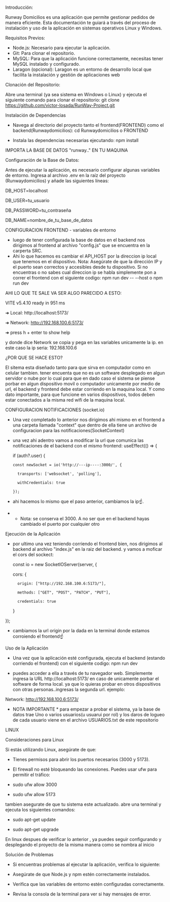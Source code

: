 Introducción:

Runway Domicilios es una aplicación que permite gestionar pedidos de manera eficiente. Esta documentación te guiará a través del proceso de instalación y uso de la aplicación en sistemas operativos Linux y Windows.

Requisitos Previos:
* Node.js: Necesario para ejecutar la aplicación.
* Git: Para clonar el repositorio.
* MySQL: Para que la aplicación funcione correctamente, necesitas tener MySQL instalado y configurado.
* Laragon (opcional): Laragon es un entorno de desarrollo local que facilita la instalación y gestión de aplicaciones web

Clonación del Repositorio:

Abre una terminal (ya sea sistema en Windows o Linux) y ejecuta el siguiente comando para clonar el repositorio:
git clone https://github.com/victor-losada/RunWay-Project.git

Instalación de Dependencias
* Navega al directorio del proyecto tanto el frontend(FRONTEND) como el backend(Runwaydomicilios):
cd Runwaydomicilios o FRONTEND

* Instala las dependencias necesarias ejecutando:
npm install

IMPORTA LA BASE DE DATOS "runway.." EN TU MAQUINA

Configuración de la Base de Datos:

Antes de ejecutar la aplicación, es necesario configurar algunas variables de entorno. Ingresa al archivo .env en la raíz del proyecto (Runwaydomicilios) y añade las siguientes líneas:

DB_HOST=localhost

DB_USER=tu_usuario

DB_PASSWORD=tu_contraseña

DB_NAME=nombre_de_tu_base_de_datos

CONFIGURACION FRONTEND - variables de entorno 

* luego de tener configurada la base de datos en el backend nos dirigimos al frontend al archivo "config.js" que se encuentra en la carperta SRC.
* Ahi lo que hacemos es cambiar el API_HOST por la direccion ip local que tenemos en el dispositivo.
   Nota: Asegúrate de que la dirección IP y el puerto sean correctos y accesibles desde tu dispositivo. Si no encuentras o no sabes cual direccion ip se habla simplemente pon a correr el frontend con el siguiente codigo:
npm run dev -- --host o npm run dev

AHI LO QUE TE SALE VA SER ALGO PARECIDO A ESTO:

  VITE v5.4.10  ready in 951 ms

  ➜  Local:   http://localhost:5173/
  
  ➜  Network: http://192.168.100.6:5173/
  
  ➜  press h + enter to show help
  
y donde dice Network se copia y pega en las variables unicamente la ip. en este caso la ip seria: 192.168.100.6

¿POR QUE SE HACE ESTO?

El sitema esta diseñado tanto para que sirva en computador como en celular tambien. tener encuenta que no es un software desplegado en algun servidor o nube por lo cual para que en dado caso el sistema se piense porbar en algun dispositivo movil o computador unicamente por medio de url, el backend y frontend debe estar corriendo en la maquina local. Y como dato importante, para que funcione en varios dispositivos, todos deben estar conectados a la misma red wifi de la maquina local.

CONFIGURACION NOTIFICACIONES (socket.io)

* Una vez completado lo anterior nos dirigimos ahi mismo en el frontend a una carpeta llamada "context" que dentro de ella tiene un archivo de configuracion para las notificaciones(SocketContext)
* una vez ahi adentro vamos a modificar la url que comunica las notificaciones de el backend con el mismo frontend:
 useEffect(() => {

    if (auth?.user) {
  
      const newSocket = io('http://---ip----:3000/', {
  
        transports: ['websocket', 'polling'],
  
        withCredentials: true
  
      });
  
* ahi hacemos lo mismo que el paso anterior, cambiamos la ip☝️.
* 
  - Nota: se conserva el 3000. A no ser que en el backend hayas cambiado el puerto por cualquier otro
    
Ejecución de la Aplicación

- por ultimo una vez teniendo corriendo el frontend bien, nos dirigimos al backend al archivo "index.js" en la raiz del backend. y vamos a moficar el cors  del sockect:
  
  const io = new SocketIOServer(server, {
  
    cors: {
  
        origin: ["http://192.168.100.6:5173/"],
  
        methods: ["GET", "POST", "PATCH", "PUT"],
  
        credentials: true
    }
  
});

* cambiamos la url origin por la dada en la terminal donde estamos corroiendo el frontend☝️

Uso de la Aplicación

* Una vez que la aplicación esté configurada, ejecuta el backend (estando corriendo el frontend) con el siguiente codigo:
npm run dev

* puedes acceder a ella a través de tu navegador web. Simplemente ingresa la URL  http://localhost:5173/ en caso de unicamente porbar el software de forma local. ya que lo quieras probar en otros dispositivos con otras personas..ingresas la segunda url. ejemplo:
  
Network: http://192.168.100.6:5173/

* NOTA IMPORTANTE *
para empezar a probar el sistema, ya la base de datos trae Uno o varios usuarios(u usuarui por rol) y los daros de logueo de cada usuario viene en el archivo USUARIOS.txt de este repositorio


LINUX

Consideraciones para Linux

Si estás utilizando Linux, asegúrate de que:

* Tienes permisos para abrir los puertos necesarios (3000 y 5173).
  
* El firewall no esté bloqueando las conexiones. Puedes usar ufw para permitir el tráfico:

- sudo ufw allow 3000
  
- sudo ufw allow 5173

tambien asegurate de que tu sistema este actualizado. abre una terminal y ejecuta los siguientes comandos:

- sudo apt-get update
  
- sudo apt-get upgrade

En linux despues de verificar lo anterior , ya puedes seguir configurando y desplegando el proyecto de la misma manera como se nombra al inicio


Solución de Problemas

* Si encuentras problemas al ejecutar la aplicación, verifica lo siguiente:
  
* Asegúrate de que Node.js y npm estén correctamente instalados.
  
* Verifica que las variables de entorno estén configuradas correctamente.
  
* Revisa la consola de la terminal para ver si hay mensajes de error.
